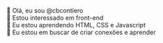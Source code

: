 👋 Olá, eu sou @cbcontiero<br>
👀 Estou interessado em front-end<br>
🌱 Eu estou aprendendo HTML, CSS e Javascript<br>
💞️ Eu estou em buscar de criar conexões e aprender<br>
